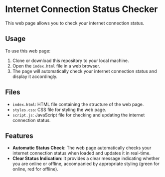 # Internet Connection Status Checker

This web page allows you to check your internet connection status.

## Usage

To use this web page:

1. Clone or download this repository to your local machine.
2. Open the `index.html` file in a web browser.
3. The page will automatically check your internet connection status and display it accordingly.

## Files

- `index.html`: HTML file containing the structure of the web page.
- `styles.css`: CSS file for styling the web page.
- `script.js`: JavaScript file for checking and updating the internet connection status.

## Features

- **Automatic Status Check**: The web page automatically checks your internet connection status when loaded and updates it in real-time.
- **Clear Status Indication**: It provides a clear message indicating whether you are online or offline, accompanied by appropriate styling (green for online, red for offline).




